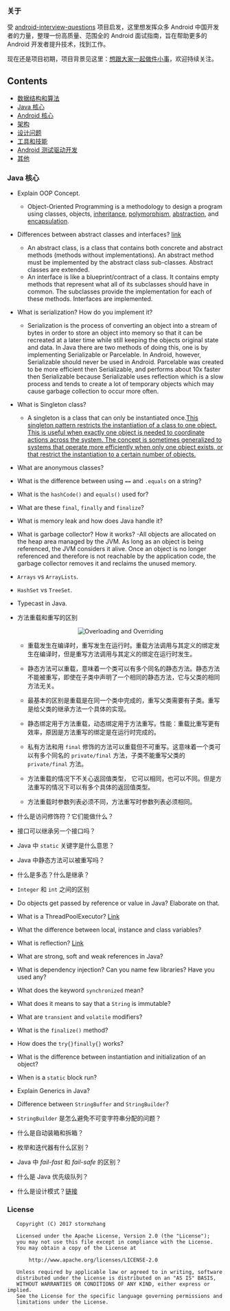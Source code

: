 ### 关于

受 [android-interview-questions](https://github.com/MindorksOpenSource/android-interview-questions) 项目启发，这里想发挥众多 Android 中国开发者的力量，整理一份高质量、范围全的 Android 面试指南，旨在帮助更多的 Android 开发者提升技术，找到工作。

现在还是项目初期，项目背景见这里：[想跟大家一起做件小事](http://mp.weixin.qq.com/s/t038R0bDDZ6dg4bwDoj2cQ)，欢迎持续关注。

## Contents
* [数据结构和算法](#data-structures-and-algorithms)
* [Java 核心](#java-核心)
* [Android 核心](#core-android)
* [架构](#architecture)
* [设计问题](#design-problem)
* [工具和技能](#tools-and-technologies)
* [Android 测试驱动开发](#android-test-driven-development)
* [其他](#others)


### Java 核心

- Explain OOP Concept.
  - Object-Oriented Programming is a methodology to design a program using classes, objects, 
    [inheritance](https://en.wikipedia.org/wiki/Inheritance_(object-oriented_programming)),
    [polymorphism](https://en.wikipedia.org/wiki/Polymorphism_(computer_science)),
    [abstraction](https://en.wikipedia.org/wiki/Abstraction_(software_engineering)), and
    [encapsulation](https://en.wikipedia.org/wiki/Encapsulation_(computer_programming)).
- Differences between abstract classes and interfaces? [link](https://arjun-sna.github.io/java/2017/02/02/abstractvsinterface/)
  - An abstract class, is a class that contains both concrete and abstract methods 
    (methods without implementations). An abstract method must be implemented by the abstract class
     sub-classes. Abstract classes are extended.
  - An interface is like a blueprint/contract of a class. It contains empty methods that 
    represent what all of its subclasses should have in common. The subclasses provide the 
    implementation for each of these methods. Interfaces are implemented.
- What is serialization? How do you implement it?
  - Serialization is the process of converting an object into a stream of bytes in order to store 
    an object into memory so that it can be recreated at a later time while still keeping the 
    objects original state and data. In Java there are two methods of doing this, one is by 
    implementing Serializable or Parcelable. In Android, however, Serializable should never be used 
    in Android. Parcelable was created to be more efficient then Serializable, and performs about 
    10x faster then Serializable because Serializable uses reflection which is a slow process and 
    tends to create a lot of temporary objects which may cause garbage collection to occur more often.
- What is Singleton class?
  - A singleton is a class that can only be instantiated once.[This singleton pattern restricts 
    the instantiation of a class to one object. This is useful when exactly one object is needed 
    to coordinate actions across the system. The concept is sometimes generalized to systems 
    that operate more efficiently when only one object exists, or that restrict the instantiation 
    to a certain number of objects.](https://en.wikipedia.org/wiki/Singleton_pattern)
- What are anonymous classes?
- What is the difference between using `==` and `.equals` on a string?
- What is the `hashCode()` and `equals()` used for?
- What are these `final`, `finally` and `finalize`?
- What is memory leak and how does Java handle it?
- What is garbage collector? How it works?
  -All objects are allocated on the heap area managed by the JVM. 
  As long as an object is being referenced, the JVM considers it  alive. 
  Once an object is no longer referenced and therefore is not reachable by the application code,
  the garbage collector removes it and reclaims the unused memory.
- `Arrays` vs `ArrayLists`.
- `HashSet` vs `TreeSet`.
- Typecast in Java.
- 方法重载和重写的区别
    <p align="center">
        <img alt="Overloading and Overriding" src="https://github.com/stormzhang/android-interview-questions-cn/blob/master/assets/overloading-vs-overriding.png">
    </p>

    - 重载发生在编译时，重写发生在运行时。重载方法调用与其定义的绑定发生在编译时，但是重写方法调用与其定义的绑定在运行时发生。

    - 静态方法可以重载，意味着一个类可以有多个同名的静态方法。静态方法不能被重写，即使在子类中声明了一个相同的静态方法，它与父类的相同方法无关。

    - 最基本的区别是重载是在同一个类中完成的，重写父类需要有子类。重写是给父类的继承方法一个具体的实现。

    - 静态绑定用于方法重载，动态绑定用于方法重写。性能：重载比重写更有效率，原因是方法重写的绑定是在运行时完成的。

    - 私有方法和用 `final` 修饰的方法可以重载但不可重写。这意味着一个类可以有多个同名的 `private/final` 方法，子类不能重写父类的 `private/final` 方法。

    - 方法重载的情况下不关心返回值类型， 它可以相同，也可以不同。但是方法重写的情况下可以有多个具体的返回值类型。

    - 方法重载时参数列表必须不同，方法重写时参数列表必须相同。

- 什么是访问修饰符？它们能做什么？
- 接口可以继承另一个接口吗？
- Java 中 `static` 关键字是什么意思？
- Java 中静态方法可以被重写吗？
- 什么是多态？什么是继承？
- `Integer` 和 `int` 之间的区别
- Do objects get passed by reference or value in Java? Elaborate on that.
- What is a ThreadPoolExecutor? [Link](https://blog.mindorks.com/threadpoolexecutor-in-android-8e9d22330ee3)
- What the difference between local, instance and class variables?
- What is reflection? [Link](http://tutorials.jenkov.com/java-reflection/index.html)
- What are strong, soft and weak references in Java?
- What is dependency injection? Can you name few libraries? Have you used any?
- What does the keyword `synchronized` mean?
- What does it means to say that a `String` is immutable?
- What are `transient` and `volatile` modifiers?
- What is the `finalize()` method?
- How does the `try{}finally{}` works?
- What is the difference between instantiation and initialization of an object?
- When is a `static` block run?
- Explain Generics in Java?
- Difference between `StringBuffer` and `StringBuilder`?
- `StringBuilder` 是怎么避免不可变字符串分配的问题？
- 什么是自动装箱和拆箱？
- 枚举和迭代器有什么区别？
- Java 中 _fail-fast_ 和 _fail-safe_ 的区别？
- 什么是 Java 优先级队列？
- 什么是设计模式？[链接](https://github.com/iluwatar/java-design-patterns)


### License

```
   Copyright (C) 2017 stormzhang

   Licensed under the Apache License, Version 2.0 (the "License");
   you may not use this file except in compliance with the License.
   You may obtain a copy of the License at

       http://www.apache.org/licenses/LICENSE-2.0

   Unless required by applicable law or agreed to in writing, software
   distributed under the License is distributed on an "AS IS" BASIS,
   WITHOUT WARRANTIES OR CONDITIONS OF ANY KIND, either express or implied.
   See the License for the specific language governing permissions and
   limitations under the License.
```
